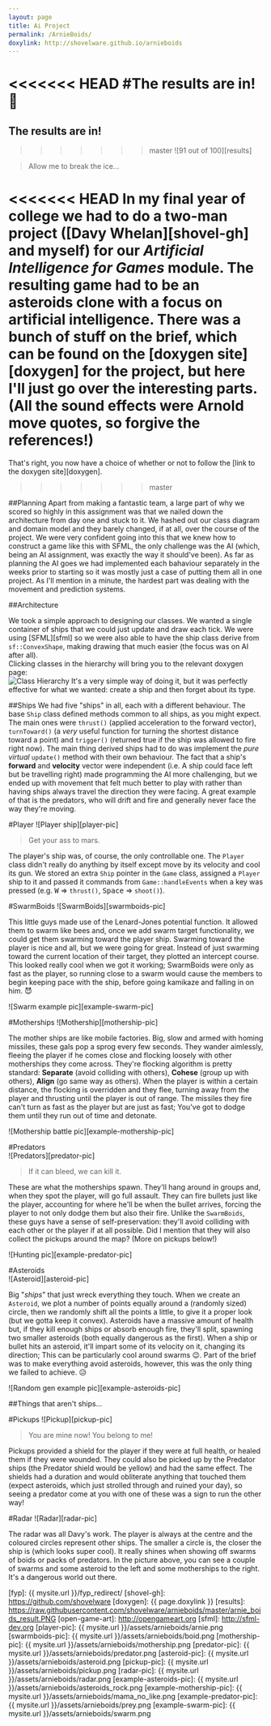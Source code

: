 ```yaml
---
layout: page
title: Ai Project
permalink: /ArnieBoids/
doxylink: http://shovelware.github.io/arnieboids
---
```

<<<<<<< HEAD
#The results are in!:rocket:  
=======

## The results are in!  
>>>>>>> master
![91 out of 100][results]

>Allow me to break the ice...

<<<<<<< HEAD
In my final year of college we had to do a two-man project ([Davy Whelan][shovel-gh] and myself) for our _Artificial Intelligence for Games_ module. The resulting game had to be an asteroids clone with a focus on artificial intelligence. There was a bunch of stuff on the brief, which can be found on the [doxygen site][doxygen] for the project, but here I'll just go over the interesting parts. (All the sound effects were Arnold move quotes, so forgive the references!)
=======
That's right, you now have a choice of whether or not to follow the [link to the doxygen site][doxygen].
>>>>>>> master

##Planning
Apart from making a fantastic team, a large part of why we scored so highly in this assignment was that we nailed down the architecture from day one and stuck to it. We hashed out our class diagram and domain model and they barely changed, if at all, over the course of the project. We were very confident going into this that we knew how to construct a game like this with SFML, the only challenge was the AI (which, being an AI assignment, was exactly the way it should've been).
As far as planning the AI goes we had implemented each bahaviour separately in the weeks prior to starting so it was mostly just a case of putting them all in one project. As I'll mention in a minute, the hardest part was dealing with the movement and prediction systems.

##Architecture

We took a simple approach to designing our classes. We wanted a single container of ships that we could just update and draw each tick. We were using [SFML][sfml] so we were also able to have the ship class derive from `sf::ConvexShape`, making drawing that much easier (the focus was on AI after all).  
Clicking classes in the hierarchy will bring you to the relevant doxygen page:    
<img src="{{ page.doxylink }}/inherit_graph_0.png" alt="Class Hierarchy" usemap="#archmap" border="0">
<map name="archmap" id="archmap">
<area shape="rect" id="node2" href="{{ page.doxylink }}/class_bullet.html" title="Bullet class. A simple bullet that moves in a direction for a lifetime. Dies if it hits something..." alt="" coords="159,12,213,39">
<area shape="rect" id="node4" href="{{ page.doxylink }}/class_pickup.html" title="Pickup class. A multi-purpose pickup that assists a Player or Predator. A pickup will add as much hea..." alt="" coords="155,75,217,101">
<area shape="rect" id="node5" href="{{ page.doxylink }}/class_ship.html" title="Base Ship class. Abstract class that inherits from sf::ConvexShape. Contains members common to all sh..." alt="" coords="162,151,210,177">
<area shape="rect" id="node3" href="{{ page.doxylink }}/class_missile.html" title="Missile" alt="" coords="278,5,341,32">
<area shape="rect" id="node6" href="{{ page.doxylink }}/class_asteroid.html" title="Asteroid class. Asteroids are technically ships but do things a little differently. Constantly move forward at fixed speed, collisions impart some velocity change. " alt="" coords="274,56,345,83">
<area shape="rect" id="node7" href="{{ page.doxylink }}/class_mothership.html" title="Mothership" alt="" coords="266,107,353,133">
<area shape="rect" id="node8" href="{{ page.doxylink }}/class_player.html" title="Controllable player class. Has no AI behaviour. Controlled through keyboard input in Game::handleEven..." alt="" coords="280,157,339,184">
<area shape="rect" id="node9" href="{{ page.doxylink }}/class_predator.html" title="Predator" alt="" coords="274,208,345,235">
<area shape="rect" id="node10" href="{{ page.doxylink }}/class_swarm_boid.html" title="SwarmBoid" alt="" coords="265,259,353,285">
</map> <!-- end of class hierarchy map -->
It's a very simple way of doing it, but it was perfectly effective for what we wanted: create a ship and then forget about its type.

##Ships
We had five "ships" in all, each with a different behaviour. The base `Ship` class defined methods common to all ships, as you might expect. The main ones were `thrust()` (applied acceleration to the forward vector), `turnToward()` (a _very_ useful function for turning the shortest distance toward a point) and `trigger()` (returned true if the ship was allowed to fire right now). The main thing derived ships had to do was implement the _pure virtual_ `update()` method with their own behaviour. The fact that a ship's __forward__ and __velocity__ vector were independent (i.e. A ship could face left but be travelling right) made programming the AI more challenging, but we ended up with movement that felt much better to play with rather than having ships always travel the direction they were facing. A great example of that is the predators, who will drift and fire and generally never face the way they're moving.

#Player
![Player ship][player-pic]

>Get your ass to mars.

The player's ship was, of course, the only controllable one. The `Player` class didn't really do anything by itself except move by its velocity and cool its gun. We stored an extra `Ship` pointer in the `Game` class, assigned a `Player` ship to it and passed it commands from `Game::handleEvents` when a key was pressed (e.g. <kbd>W</kbd> => `thrust()`, <kbd>Space</kbd> => `shoot()`).

#SwarmBoids
![SwarmBoids][swarmboids-pic]  

This little guys made use of the Lenard-Jones potential function. It allowed them to swarm like bees and, once we add swarm target functionality, we could get them swarming toward the player ship. Swarming toward the player is nice and all, but we were going for great. Instead of just swarming toward the current location of their target, they plotted an intercept course. This looked really cool when we got it working; SwarmBoids were only as fast as the player, so running close to a swarm would cause the members to begin keeping pace with the ship, before going kamikaze and falling in on him. :smiling_imp:

![Swarm example pic][example-swarm-pic]

#Motherships
![Mothership][mothership-pic]  

The mother ships are like mobile factories. Big, slow and armed with homing missiles, these gals pop a sprog every few seconds. They wander aimlessly, fleeing the player if he comes close and flocking loosely with other motherships they come across. They're flocking algorithm is pretty standard: __Separate__ (avoid colliding with others), __Cohese__ (group up with others), __Align__ (go same way as others). When the player is within a certain distance, the flocking is overridden and they flee, turning away from the player and thrusting until the player is out of range. The missiles they fire can't turn as fast as the player but are just as fast; You've got to dodge them until they run out of time and detonate.

![Mothership battle pic][example-mothership-pic]

#Predators  
![Predators][predator-pic]

>If it can bleed, we can kill it.

These are what the motherships spawn. They'll hang around in groups and, when they spot the player, will go full assault. They can fire bullets just like the player, accounting for where he'll be when the bullet arrives, forcing the player to not only dodge them but also their fire. Unlike the `SwarmBoids`, these guys have a sense of self-preservation: they'll avoid colliding with each other or the player if at all possible. Did I mention that they will also collect the pickups around the map? (More on pickups below!)

![Hunting pic][example-predator-pic]

#Asteroids  
![Asteroid][asteroid-pic]  

Big "_ships_" that just wreck everything they touch. When we create an `Asteroid`, we plot a number of points equally around a (randomly sized) circle, then we randomly shift all the points a little, to give it a proper look (but we gotta keep it convex). Asteroids have a massive amount of health but, if they kill enough ships or absorb enough fire, they'll split, spawning two smaller asteroids (both equally dangerous as the first). When a ship or bullet hits an asteroid, it'll impart some of its velocity on it, changing its direction; This can be particularly cool around swarms :wink:. Part of the brief was to make everything avoid asteroids, however, this was the only thing we failed to achieve. :disappointed_relieved:

![Random gen example pic][example-asteroids-pic]

##Things that aren't ships...

#Pickups
![Pickup][pickup-pic]

> You are mine now! You belong to me!

Pickups provided a shield for the player if they were at full health, or healed them if they were wounded. They could also be picked up by the Predator ships (the Predator shield would be yellow) and had the same effect. The shields had a duration and would obliterate anything that touched them (expect asteroids, which just strolled through and ruined your day), so seeing a predator come at you with one of these was a sign to run the other way!

#Radar
![Radar][radar-pic]

The radar was all Davy's work. The player is always at the centre and the coloured circles represent other ships. The smaller a circle is, the closer the ship is (which looks super cool). It really shines when showing off swarms of boids or packs of predators. In the picture above, you can see a couple of swarms and some asteroid to the left and some motherships to the right. It's a dangerous world out there.


[fyp]: {{ mysite.url }}/fyp_redirect/
[shovel-gh]: https://github.com/shovelware
[doxygen]: {{ page.doxylink }}
[results]: https://raw.githubusercontent.com/shovelware/arnieboids/master/arnie_boids_result.PNG
[open-game-art]: http://opengameart.org
[sfml]: http://sfml-dev.org
[player-pic]: {{ mysite.url }}/assets/arnieboids/arnie.png
[swarmboids-pic]: {{ mysite.url }}/assets/arnieboids/boid.png
[mothership-pic]: {{ mysite.url }}/assets/arnieboids/mothership.png
[predator-pic]: {{ mysite.url }}/assets/arnieboids/predator.png
[asteroid-pic]: {{ mysite.url }}/assets/arnieboids/asteroid.png
[pickup-pic]: {{ mysite.url }}/assets/arnieboids/pickup.png
[radar-pic]: {{ mysite.url }}/assets/arnieboids/radar.png
[example-asteroids-pic]: {{ mysite.url }}/assets/arnieboids/asteroids_rock.png
[example-mothership-pic]: {{ mysite.url }}/assets/arnieboids/mama_no_like.png
[example-predator-pic]: {{ mysite.url }}/assets/arnieboids/prey.png
[example-swarm-pic]: {{ mysite.url }}/assets/arnieboids/swarm.png
